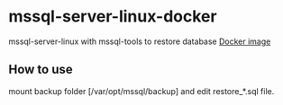 # mssql-server-linux-docker
mssql-server-linux with mssql-tools to restore database
[Docker image](https://hub.docker.com/r/jnesspro/mssql-server-linux)

## How to use
mount backup folder [/var/opt/mssql/backup] and edit restore_*.sql file.
